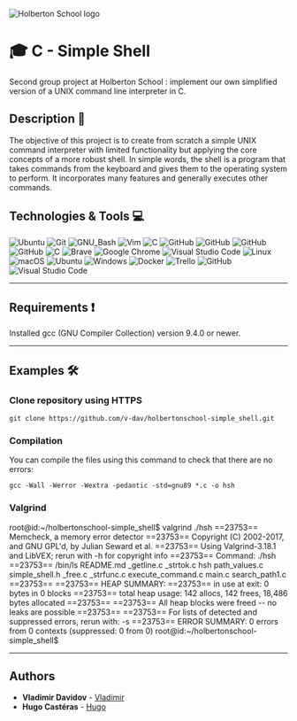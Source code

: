 ![Holberton School logo](https://user-images.githubusercontent.com/120781178/229278297-98c6e4b7-f15f-4788-a893-15cb97f10351.png)

# :mortar_board: C - Simple Shell

Second group project at Holberton School : implement our own simplified version of a UNIX command line interpreter in C.


## Description :scroll:

The objective of this project is to create from scratch a simple UNIX command interpreter with limited functionality but applying the core concepts of a more robust shell. In simple words, the shell is a program that takes commands from the keyboard and gives them to the operating system to perform. It incorporates many features and generally executes other commands.

## Technologies & Tools :computer:

![Ubuntu](https://img.shields.io/badge/≡-Ubuntu-E95420?&style=flat-square&logo=Ubuntu&labelColor=282828)
![Git](https://img.shields.io/badge/≡-Git-F05032?logo=git&style=flat-square&labelColor=282828)
![GNU_Bash](https://img.shields.io/badge/≡-GNU_Bash-4EAA25?logo=GNU-Bash&style=flat-square&labelColor=282828)
![Vim](https://img.shields.io/badge/≡-Vim-019733?logo=Vim&style=flat-square&logoColor=019733&labelColor=282828)
![C](https://img.shields.io/badge/≡-C-A8B9CC?logo=C&style=flat-square&labelColor=282828)
![GitHub](https://img.shields.io/badge/≡-GitHub-181717?logo=GitHub&style=flat-square&labelColor=282828)
![GitHub](https://img.shields.io/badge/≡-Docker-1563FF?logo=Docker&style=flat-square&logoColor=1563FF&labelColor=282828)
![GitHub](https://img.shields.io/badge/≡-Linux-181717?logo=Linux&style=flat-square&labelColor=282828)
![GitHub](https://img.shields.io/badge/≡-Markdown-A8B9CC?logo=Markdown&style=flat-square&labelColor=282828)
![C](https://img.shields.io/badge/c-%2300599C.svg?style=for-the-badge&logo=c&logoColor=white)
![Brave](https://img.shields.io/badge/Brave-FB542B?style=for-the-badge&logo=Brave&logoColor=white)
![Google Chrome](https://img.shields.io/badge/Google%20Chrome-4285F4?style=for-the-badge&logo=GoogleChrome&logoColor=white)
![Visual Studio Code](https://img.shields.io/badge/Visual%20Studio%20Code-0078d7.svg?style=for-the-badge&logo=visual-studio-code&logoColor=white)
![Linux](https://img.shields.io/badge/Linux-FCC624?style=for-the-badge&logo=linux&logoColor=black)
![macOS](https://img.shields.io/badge/mac%20os-000000?style=for-the-badge&logo=macos&logoColor=F0F0F0)
![Ubuntu](https://img.shields.io/badge/Ubuntu-E95420?style=for-the-badge&logo=ubuntu&logoColor=white)
![Windows](https://img.shields.io/badge/Windows-0078D6?style=for-the-badge&logo=windows&logoColor=white)
![Docker](https://img.shields.io/badge/docker-%230db7ed.svg?style=for-the-badge&logo=docker&logoColor=white)
![Trello](https://img.shields.io/badge/Trello-%23026AA7.svg?style=for-the-badge&logo=Trello&logoColor=white)
![GitHub](https://img.shields.io/badge/github-%23121011.svg?style=for-the-badge&logo=github&logoColor=white)
![Visual Studio Code](https://img.shields.io/badge/Visual%20Studio%20Code-0078d7.svg?style=for-the-badge&logo=visual-studio-code&logoColor=white)

---

## Requirements :exclamation:
Installed gcc (GNU Compiler Collection) version 9.4.0 or newer.

---

## Examples :hammer_and_wrench:
### Clone repository using HTTPS
```
git clone https://github.com/v-dav/holbertonschool-simple_shell.git
```

### Compilation
You can compile the files using this command to check that there are no errors:
```
gcc -Wall -Werror -Wextra -pedantic -std=gnu89 *.c -o hsh
```
### Valgrind

root@id:~/holbertonschool-simple_shell$ valgrind ./hsh
==23753== Memcheck, a memory error detector
==23753== Copyright (C) 2002-2017, and GNU GPL'd, by Julian Seward et al.
==23753== Using Valgrind-3.18.1 and LibVEX; rerun with -h for copyright info
==23753== Command: ./hsh
==23753== 
/bin/ls
README.md  _getline.c  _strtok.c          hsh     path_values.c   simple_shell.h
_free.c    _strfunc.c  execute_command.c  main.c  search_path1.c
==23753== 
==23753== HEAP SUMMARY:
==23753==     in use at exit: 0 bytes in 0 blocks
==23753==   total heap usage: 142 allocs, 142 frees, 18,486 bytes allocated
==23753== 
==23753== All heap blocks were freed -- no leaks are possible
==23753== 
==23753== For lists of detected and suppressed errors, rerun with: -s
==23753== ERROR SUMMARY: 0 errors from 0 contexts (suppressed: 0 from 0)
root@id:~/holbertonschool-simple_shell$

---

## Authors
* **Vladimir Davidov** - [Vladimir](https://github.com/v-dav)
* **Hugo Castéras** - [Hugo](https://github.com/hug0-cstrs)
